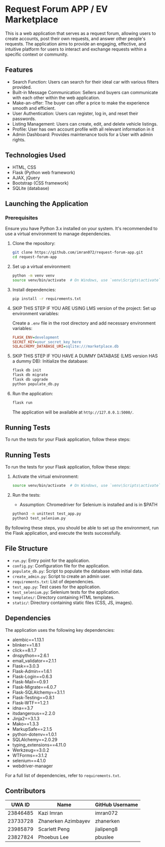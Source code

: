 # Request Forum APP / EV Marketplace

This is a web application that serves as a request forum, allowing users to create accounts, post their own requests, and answer other people's requests. The application aims to provide an engaging, effective, and intuitive platform for users to interact and exchange requests within a specific context or community.

## Features

- Search Function: Users can search for their ideal car with various filters provided.
- Built-in Message Communication: Sellers and buyers can communicate with each other within the web application.
- Make-an-offer: The buyer can offer a price to make the experience smooth and efficient.
- User Authentication: Users can register, log in, and reset their passwords.
- Listing Management: Users can create, edit, and delete vehicle listings.
- Profile: User has own account profile with all relevant information in it
- Admin Dashboard: Provides maintenance tools for a User with admin rights. 

## Technologies Used

- HTML, CSS
- Flask (Python web framework)
- AJAX, jQuery
- Bootstrap (CSS framework)
- SQLite (database)


## Launching the Application

### Prerequisites

Ensure you have Python 3.x installed on your system. It's recommended to use a virtual environment to manage dependencies.

1. Clone the repository:

   ```bash
   git clone https://github.com/imran072/request-forum-app.git
   cd request-forum-app
   ```

2. Set up a virtual environment:

   ```bash
   python -m venv venv
   source venv/bin/activate  # On Windows, use `venv\Scripts\activate`
   ```

3. Install dependencies:

   ```bash
   pip install -r requirements.txt
   ```

4. SKIP THIS STEP IF YOU ARE USING LMS version of the project: 
Set up environment variables:

   Create a `.env` file in the root directory and add necessary environment variables:

   ```ini
   FLASK_ENV=development
   SECRET_KEY=your_secret_key_here
   SQLALCHEMY_DATABASE_URI=sqlite:///marketplace.db

   ```

5. SKIP THIS STEP IF YOU HAVE A DUMMY DATABASE (LMS version HAS a dummy DB): 
Initialize the database:

   ```bash
   flask db init
   flask db migrate
   flask db upgrade
   python populate_db.py
   ```

6. Run the application:

   ```bash
   flask run
   ```

   The application will be available at `http://127.0.0.1:5000/`.

## Running Tests

To run the tests for your Flask application, follow these steps:

## Running Tests

To run the tests for your Flask application, follow these steps:

1. Activate the virtual environment:
    ```bash
    source venv/bin/activate  # On Windows, use `venv\Scripts\activate`
    ```

3. Run the tests:
    - Assumption: Chromedriver for Selenium is installed and is in $PATH

    ```bash
    python3 -m unittest test_app.py 
    python3 test_selenium.py
    ```

By following these steps, you should be able to set up the environment, run the Flask application, and execute the tests successfully.

## File Structure

- `run.py`: Entry point for the application.
- `config.py`: Configuration file for the application.
- `populate_db.py`: Script to populate the database with initial data.
- `create_admin.py`: Script to create an admin user.
- `requirements.txt`: List of dependencies.
- `test_app.py`: Test cases for the application.
- `test_selenium.py`: Selenium tests for the application.
- `templates/`: Directory containing HTML templates.
- `static/`: Directory containing static files (CSS, JS, images).

## Dependencies

The application uses the following key dependencies:

- alembic==1.13.1
- blinker==1.8.1
- click==8.1.7
- dnspython==2.6.1
- email_validator==2.1.1
- Flask==3.0.3
- Flask-Admin==1.6.1
- Flask-Login==0.6.3
- Flask-Mail==0.9.1
- Flask-Migrate==4.0.7
- Flask-SQLAlchemy==3.1.1
- Flask-Testing==0.8.1
- Flask-WTF==1.2.1
- idna==3.7
- itsdangerous==2.2.0
- Jinja2==3.1.3
- Mako==1.3.3
- MarkupSafe==2.1.5
- python-dotenv==1.0.1
- SQLAlchemy==2.0.29
- typing_extensions==4.11.0
- Werkzeug==3.0.2
- WTForms==3.1.2
- selenium==4.1.0
- webdriver-manager

For a full list of dependencies, refer to `requirements.txt`.


## Contributors

| UWA ID   | Name                  | GitHub Username |
|-----------|------------------------|-----------------|
| 23846485 | Kazi Imran            | imran072        |
| 23733728 | Zhanerken Azimbayev   | zhanerken       |
| 23985879 | Scarlett Peng         | jialipeng8      |
| 23827824 | Phoebus Lee           | pbuslee         |
